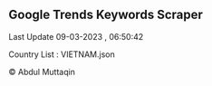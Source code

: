 

## Google Trends Keywords Scraper 
 
Last Update 09-03-2023 , 06:50:42

Country List :
VIETNAM.json



© Abdul Muttaqin 
